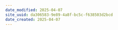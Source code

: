 ```yaml
---
date_modified: 2025-04-07
site_uuid: da306583-9e89-4a8f-bc5c-f638503d2bcd
date_created: 2025-04-07
---
```


